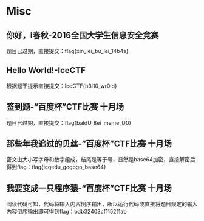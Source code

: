 # Misc
## 你好，i春秋-2016全国大学生信息安全竞赛
题目已过期，直接提交：flag{xin_lei_bu_lei_14b4s}

## Hello World!-IceCTF
根据题干提示直接提交：IceCTF{h3l10_wr0ld}

## 签到题-“百度杯”CTF比赛 十月场
题目已过期，直接提交：flag{baIdU_8ei_meme_D0}

## 那些年我追过的贝丝-“百度杯”CTF比赛 十月场
密文由大小写字母和数字组成，结尾是等于号，显然是base64加密，直接解密后得到flag：flag{icqedu_gogogo_base64}

## 我要变成一只程序猿-“百度杯”CTF比赛 十月场
阅读代码可知，代码将输入内容倒序输出，所以运行代码或直接将题目规定的输入内容倒序输出即可得到flag：bdb32403cf1152f1ab